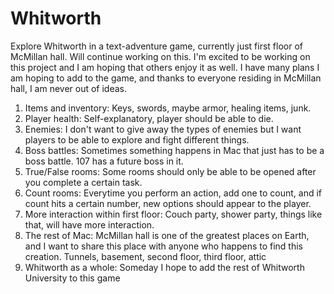 # Whitworth
Explore Whitworth in a text-adventure game, currently just first floor of McMillan hall. Will continue working on this.
I'm excited to be working on this project and I am hoping that others enjoy it as well.
I have many plans I am hoping to add to the game, and thanks to everyone residing in McMillan hall, I am never out of ideas.
1. Items and inventory:
    Keys, swords, maybe armor, healing items, junk.
2. Player health:
    Self-explanatory, player should be able to die.
3. Enemies:
   I don't want to give away the types of enemies but I want players to be able to explore and fight different things.
4. Boss battles:
   Sometimes something happens in Mac that just has to be a boss battle. 107 has a future boss in it.
5. True/False rooms:
    Some rooms should only be able to be opened after you complete a certain task.
6. Count rooms:
   Everytime you perform an action, add one to count, and if count hits a certain number, new options should appear to the player.
7. More interaction within first floor:
    Couch party, shower party, things like that, will have more interaction.
8. The rest of Mac:
    McMillan hall is one of the greatest places on Earth, and I want to share this place with anyone who happens to find this creation.
       Tunnels, basement, second floor, third floor, attic
9. Whitworth as a whole:
   Someday I hope to add the rest of Whitworth University to this game
